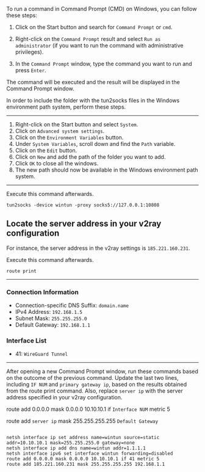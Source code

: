

To run a command in Command Prompt (CMD) on Windows, you can follow these steps:

1. Click on the Start button and search for `Command Prompt` or `cmd`.

2. Right-click on the `Command Prompt` result and select `Run as administrator` (if you want to run the command with administrative privileges).

3. In the `Command Prompt` window, type the command you want to run and press `Enter`.


The command will be executed and the result will be displayed in the Command Prompt window.



In order to include the folder with the tun2socks files in the Windows environment path system, perform these steps.

--------------------------------

1. Right-click on the Start button and select `System`.
2. Click on `Advanced system settings`.
3. Click on the `Environment Variables` button.
4. Under `System Variables`, scroll down and find the `Path` variable.
5. Click on the `Edit` button.
6. Click on `New` and add the path of the folder you want to add.
7. Click `OK` to close all the windows.
8. The new path should now be available in the Windows environment path system.


----------------------------------------------
Execute this command afterwards.

```
tun2socks -device wintun -proxy socks5://127.0.0.1:10808

```
## Locate the server address in your v2ray configuration
For instance, the server address in the v2ray settings is `185.221.160.231`.


Execute this command afterwards.


```
route print

```
---------------------
 ### Connection Information

- Connection-specific DNS Suffix: `domain.name`
- IPv4 Address: `192.168.1.5`
- Subnet Mask: `255.255.255.0`
- Default Gateway: `192.168.1.1`

### Interface List

- 41: `WireGuard Tunnel`

---------------------------



After opening a new Command Prompt window, run these commands based on the outcome of the previous command.
Update the last two lines, including `IF NUM` and `primary gateway ip`, based on the results obtained from the route print command. Also, replace `server ip` with the server address specified in your v2ray configuration.

route add 0.0.0.0 mask 0.0.0.0 10.10.10.1 if `Interface NUM` metric 5

route add `server ip` mask 255.255.255.255 `Default Gateway`

```

netsh interface ip set address name=wintun source=static addr=10.10.10.1 mask=255.255.255.0 gateway=none
netsh interface ip add dns name=wintun addr=1.1.1.1
netsh interface ipv6 set interface wintun forwarding=disabled
route add 0.0.0.0 mask 0.0.0.0 10.10.10.1 if 41 metric 5
route add 185.221.160.231 mask 255.255.255.255 192.168.1.1

```


